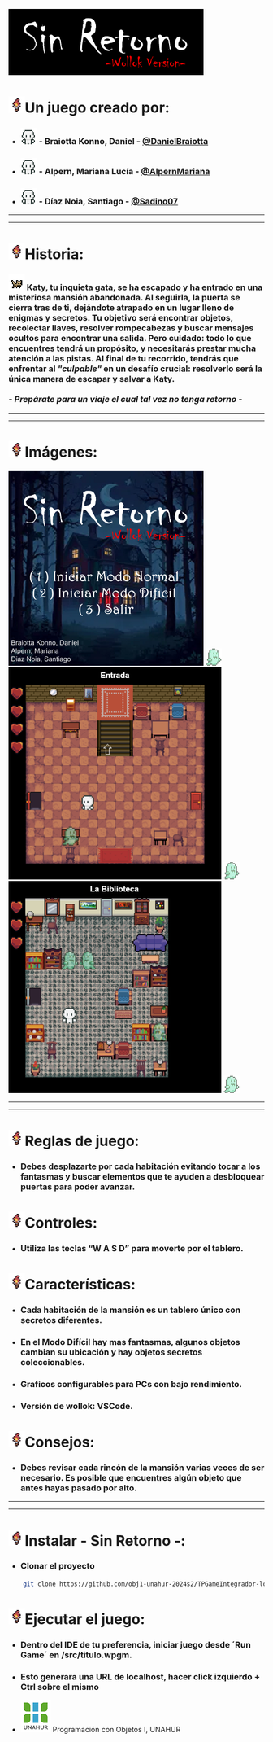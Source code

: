 
 ![sinRetorno](./assets/tituloV2.png)

# ![Antorcha](./assets/torch_3V2.png)Un juego creado por:

* ### ![sinRetorno](./assets/personajeD.png) - Braiotta Konno, Daniel - [@DanielBraiotta](https://github.com/DanielBraiotta)
* ### ![sinRetorno](./assets/personajeD.png) - Alpern, Mariana Lucía - [@AlpernMariana](https://github.com/AlpernMariana) 
* ### ![sinRetorno](./assets/personajeD.png) - Díaz Noia, Santiago - [@Sadino07](https://github.com/Sadino07)  
***
***

# ![Antorcha](./assets/torch_3V2.png)Historia:
### ![katty](./assets/katyLado1.png) Katy, tu inquieta gata, se ha escapado y ha entrado en una misteriosa mansión abandonada. Al seguirla, la puerta se cierra tras de ti, dejándote atrapado en un lugar lleno de enigmas y secretos. Tu objetivo será encontrar objetos, recolectar llaves, resolver rompecabezas y buscar mensajes ocultos para encontrar una salida. Pero cuidado: todo lo que encuentres tendrá un propósito, y necesitarás prestar mucha atención a las pistas. Al final de tu recorrido, tendrás que enfrentar al ***"culpable"*** en un desafío crucial: resolverlo será la única manera de escapar y salvar a Katy. <br> <br> ***- Prepárate para un viaje el cual tal vez no tenga retorno -***
***
***
# ![Antorcha](./assets/torch_3V2.png)Imágenes:
![captura1](./assets/tituloJuegoV3.png) ![captura1](./assets/ghostRV3-F1.png) ![captura1](./assets/CAPTURA1.png) ![captura1](./assets/ghostRV3-F1.png)![captura4](./assets/CAPTURA3.png) ![captura1](./assets/ghostRV3-F1.png)
***
***

# ![Antorcha](./assets/torch_3V2.png)Reglas de juego:
* ### Debes desplazarte por cada habitación evitando tocar a los fantasmas y buscar elementos que te ayuden a desbloquear puertas para poder avanzar.

# ![Antorcha](./assets/torch_3V2.png)Controles:
* ### Utiliza las teclas “W A S D” para moverte por el tablero.

# ![Antorcha](./assets/torch_3V2.png)Características:
* ### Cada habitación de la mansión es un tablero único con secretos diferentes.
* ### En el Modo Difícil hay mas fantasmas, algunos objetos cambian su ubicación y hay objetos secretos coleccionables. 
* ### Graficos configurables para PCs con bajo rendimiento.
* ### Versión de wollok: VSCode.

# ![Antorcha](./assets/torch_3V2.png)Consejos:
* ### Debes revisar cada rincón de la mansión varias veces de ser necesario. Es posible que encuentres algún objeto que antes hayas pasado por alto.<br>
***
***

# ![Antorcha](./assets/torch_3V2.png)Instalar - Sin Retorno -:
* ### Clonar el proyecto
```bash
    git clone https://github.com/obj1-unahur-2024s2/TPGameIntegrador-los-stormtrooper.git
```
# ![Antorcha](./assets/torch_3V2.png)Ejecutar el juego:

* ###    Dentro del IDE de tu preferencia, iniciar juego desde ´Run Game´ en /src/titulo.wpgm.
* ###    Esto generara una URL de localhost, hacer click izquierdo + Ctrl sobre el mismo



- ![logoUnaHur](./assets/unahurlogo.png) Programación con Objetos I, UNAHUR
